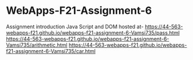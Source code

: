 # WebApps-F21-Assignment-6
Assignment introduction Java Script and DOM
hosted at- https://44-563-webapps-f21.github.io/webapps-f21-assignment-6-Vamsi735/pass.html
https://44-563-webapps-f21.github.io/webapps-f21-assignment-6-Vamsi735/arithmetic.html
https://44-563-webapps-f21.github.io/webapps-f21-assignment-6-Vamsi735/car.html
